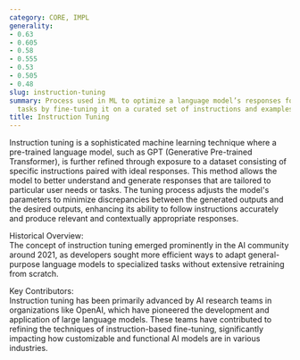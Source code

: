 ```yaml
---
category: CORE, IMPL
generality:
- 0.63
- 0.605
- 0.58
- 0.555
- 0.53
- 0.505
- 0.48
slug: instruction-tuning
summary: Process used in ML to optimize a language model’s responses for specific
  tasks by fine-tuning it on a curated set of instructions and examples.
title: Instruction Tuning
---
```


Instruction tuning is a sophisticated machine learning technique where a pre-trained language model, such as GPT (Generative Pre-trained Transformer), is further refined through exposure to a dataset consisting of specific instructions paired with ideal responses. This method allows the model to better understand and generate responses that are tailored to particular user needs or tasks. The tuning process adjusts the model's parameters to minimize discrepancies between the generated outputs and the desired outputs, enhancing its ability to follow instructions accurately and produce relevant and contextually appropriate responses.

Historical Overview:  
The concept of instruction tuning emerged prominently in the AI community around 2021, as developers sought more efficient ways to adapt general-purpose language models to specialized tasks without extensive retraining from scratch.

Key Contributors:  
Instruction tuning has been primarily advanced by AI research teams in organizations like OpenAI, which have pioneered the development and application of large language models. These teams have contributed to refining the techniques of instruction-based fine-tuning, significantly impacting how customizable and functional AI models are in various industries.